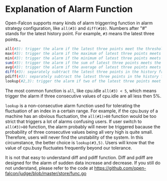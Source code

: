 <!-- toc -->

# Explanation of Alarm Function

Open-Falcon supports many kinds of alarm triggerring function in alarm strategy configuration, like `all(#3)` and `diff(#10)`. Numbers after "#" stands for the latest history point. For example, `#3` means the latest three points.。

```bash
all(#3): trigger the alarm if the latest three points meet the threshold condition
max(#3): trigger the alarm if the maximum of latest three points meets the threshold condition
min(#3): trigger the alarm if the minimum of latest three points meets the threshold condition
sum(#3): trigger the alarm if the sum of latest three points meets the threshold
avg(#3): trigger the alarm if the average of latest three points meets the threshold
diff(#3): separately subtract the latest three points in the history from the newest pushed point, trigger the alarm if one of the three differences meets the threshold condition.
pdiff(#3): separately subtract the latest three points in the history from the newest pushed point, then divide the difference by the corresponding history point, trigger the alarm if one of the three quotients meets the threshold condition.
lookup(#2,3): trigger the alarm if two of the latest three points meet the threshold condition
```

The most common function is `all`, like cpu.idle `all(#3) < 5`, which means trigger the alarm if three consecutive values of cpu.idle are all less then 5%.

`lookup` is a non-consecutive alarm function used for tolerating the fluctuation of an index in a certain range. For example, if the cpu.busy of a machine has an obvious fluctuation, the `all(#1)>80` function would be too strict that triggers a lot of alarms confusing users. If user switch to `all(#3)>80` function, the alarm probably will never be triggered bacause the probability of three consecutive values being all very high is quite small. Therefore, users will never find the unstability of the system. In this circumstance, the better choice is `lookup(#3,5)`. Users will know that the value of cpu.busy fluctuates frequently beyond our tolerance.

It is not that easy to understand diff and pdiff function. Diff and pdiff are designed for the alarm of sudden data increase and decrease. If you still do not understand, please refer to the code at https://github.com/open-falcon/judge/blob/master/store/func.go